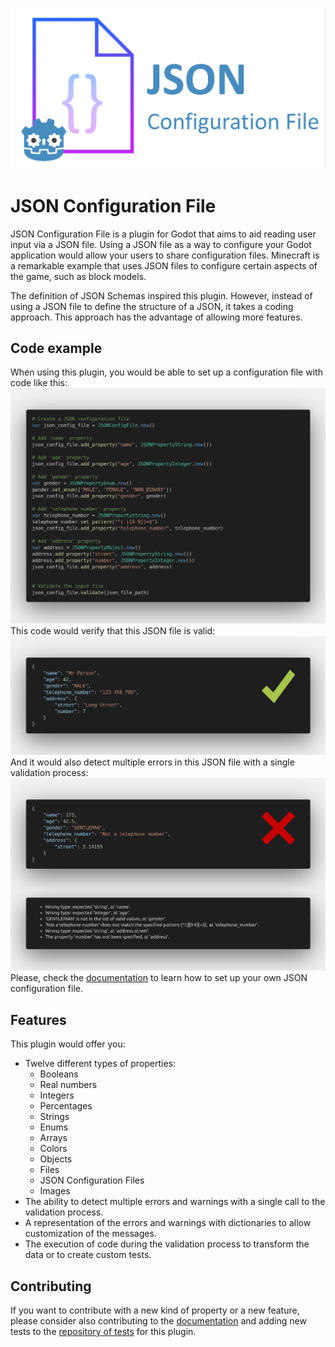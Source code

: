 ![JSON Configuration File Banner](./doc/images/json_configuration_file_banner.png)

# JSON Configuration File

JSON Configuration File is a plugin for Godot that aims to aid reading user input via a JSON file. Using a JSON file as a way to configure your Godot application would allow your users to share configuration files. Minecraft is a remarkable example that uses JSON files to configure certain aspects of the game, such as block models.

The definition of JSON Schemas inspired this plugin. However, instead of using a JSON file to define the structure of a JSON, it takes a coding approach. This approach has the advantage of allowing more features.

## Code example

When using this plugin, you would be able to set up a configuration file with code like this:
![Code example](./doc/images/code_example.png)
This code would verify that this JSON file is valid:
![Valid JSON](./doc/images/valid_json.png)
And it would also detect multiple errors in this JSON file with a single validation process:
![Incorrect JSON](./doc/images/incorrect_json.png)
Please, check the [documentation](./doc/README.md) to learn how to set up your own JSON configuration file.

## Features

This plugin would offer you:
- Twelve different types of properties:
    - Booleans
    - Real numbers
    - Integers
    - Percentages
    - Strings
    - Enums
    - Arrays
    - Colors
    - Objects
    - Files
    - JSON Configuration Files
    - Images
- The ability to detect multiple errors and warnings with a single call to the validation process.
- A representation of the errors and warnings with dictionaries to allow customization of the messages.
- The execution of code during the validation process to transform the data or to create custom tests.

## Contributing

If you want to contribute with a new kind of property or a new feature, please consider also contributing to the [documentation](./doc/README.md) and adding new tests to the [repository of tests](https://github.com/98teg/JSONConfigFileTests) for this plugin.